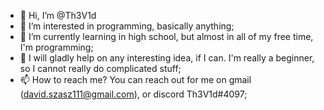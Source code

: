 - 👋 Hi, I’m @Th3V1d
- 👀 I’m interested in programming, basically anything;
- 🌱 I’m currently learning in high school, but almost in all of my free time, I'm programming;
- 💞️ I will gladly help on any interesting idea, if I can. I'm really a beginner, so I cannot really do complicated stuff;
- 📫 How to reach me? You can reach out for me on gmail (david.szasz111@gmail.com), or discord Th3V1d#4097;

<!---
Th3V1d/Th3V1d is a ✨ special ✨ repository because its `README.md` (this file) appears on your GitHub profile.
You can click the Preview link to take a look at your changes.
--->
